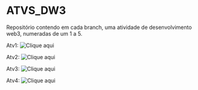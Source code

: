 # ATVS_DW3

Repositório contendo em cada branch, uma atividade de desenvolvimento web3, numeradas de um 1 a 5.

Atv1: ![Clique aqui](https://github.com/Nathtruyts/ATVS_DW3/tree/Atv1)

Atv2: ![Clique aqui](https://github.com/Nathtruyts/ATVS_DW3/tree/Atv2)

Atv3: ![Clique aqui](https://github.com/Nathtruyts/ATVS_DW3/tree/Atv3)

Atv4: ![Clique aqui](https://github.com/Nathtruyts/ATVS_DW3/tree/Atv4)
